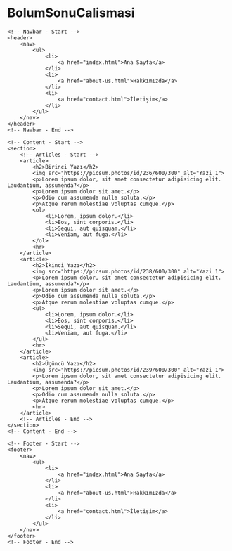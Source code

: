 # BolumSonuCalismasi
<!DOCTYPE html>
<html lang="tr">
<head>
    <meta charset="UTF-8">
    <meta http-equiv="X-UA-Compatible" content="IE=edge">
    <meta name="viewport" content="width=device-width, initial-scale=1.0">
    <title>  Bölüm Sonu Çalışmam 
    patika.dev profilim: https://app.patika.dev/birgulyuksel    </title>
</head>
<body>

    <!-- Navbar - Start -->
    <header>
        <nav>
            <ul>
                <li>
                    <a href="index.html">Ana Sayfa</a>
                </li>
                <li>
                    <a href="about-us.html">Hakkımızda</a>
                </li>
                <li>
                    <a href="contact.html">İletişim</a>
                </li>
            </ul>
        </nav>
    </header>
    <!-- Navbar - End -->

    <!-- Content - Start -->
    <section>
        <!-- Articles - Start -->
        <article>
            <h2>Birinci Yazı</h2>
            <img src="https://picsum.photos/id/236/600/300" alt="Yazi 1">
            <p>Lorem ipsum dolor, sit amet consectetur adipisicing elit. Laudantium, assumenda?</p>
            <p>Lorem ipsum dolor sit amet.</p>
            <p>Odio cum assumenda nulla soluta.</p>
            <p>Atque rerum molestiae voluptas cumque.</p>
            <ol>
                <li>Lorem, ipsum dolor.</li>
                <li>Eos, sint corporis.</li>
                <li>Sequi, aut quisquam.</li>
                <li>Veniam, aut fuga.</li>
            </ol>
            <hr>
        </article>
        <article>
            <h2>İkinci Yazı</h2>
            <img src="https://picsum.photos/id/238/600/300" alt="Yazi 1">
            <p>Lorem ipsum dolor, sit amet consectetur adipisicing elit. Laudantium, assumenda?</p>
            <p>Lorem ipsum dolor sit amet.</p>
            <p>Odio cum assumenda nulla soluta.</p>
            <p>Atque rerum molestiae voluptas cumque.</p>
            <ul>
                <li>Lorem, ipsum dolor.</li>
                <li>Eos, sint corporis.</li>
                <li>Sequi, aut quisquam.</li>
                <li>Veniam, aut fuga.</li>
            </ul>
            <hr>
        </article>
        <article>
            <h2>Üçüncü Yazı</h2>
            <img src="https://picsum.photos/id/239/600/300" alt="Yazi 1">
            <p>Lorem ipsum dolor, sit amet consectetur adipisicing elit. Laudantium, assumenda?</p>
            <p>Lorem ipsum dolor sit amet.</p>
            <p>Odio cum assumenda nulla soluta.</p>
            <p>Atque rerum molestiae voluptas cumque.</p>
            <hr>
        </article>
        <!-- Articles - End -->
    </section>
    <!-- Content - End -->

    <!-- Footer - Start -->
    <footer>
        <nav>
            <ul>
                <li>
                    <a href="index.html">Ana Sayfa</a>
                </li>
                <li>
                    <a href="about-us.html">Hakkımızda</a>
                </li>
                <li>
                    <a href="contact.html">İletişim</a>
                </li>
            </ul>
        </nav>
    </footer>
    <!-- Footer - End -->
    
</body>
</html>

